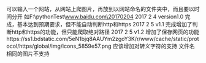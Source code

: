 可以输入一个网站，从网站上爬图片，再放到以网站命名的文件夹中，而且要以时间分开
如F:\pythonTest\www.baidu.com\20170204
2017 2 4 version1.0 完成，基本达到预期要求，但不能自动判断http和https
2017 2 5 v1.1 完成增加了判断http和https的功能，但只能爬取绝对路径
2017 2 5 v1.2 增加了保存网页的功能
https:\/\/ss1.bdstatic.com\/5eN1bjq8AAUYm2zgoY3K\/r\/www\/cache\/static\/protocol\/https\/global\/img\/icons_5859e57.png 应该增加对转义字符的支持
文件名相同的图片不支持
